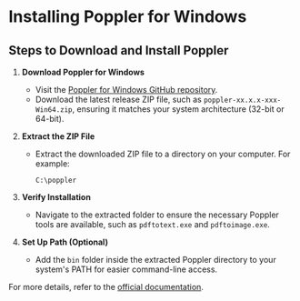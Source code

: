 # Installing Poppler for Windows

## Steps to Download and Install Poppler

1. **Download Poppler for Windows**
   - Visit the [Poppler for Windows GitHub repository](https://github.com/oschwartz10612/poppler-windows).
   - Download the latest release ZIP file, such as `poppler-xx.x.x-xxx-Win64.zip`, ensuring it matches your system architecture (32-bit or 64-bit).

2. **Extract the ZIP File**
   - Extract the downloaded ZIP file to a directory on your computer. For example:
     ```
     C:\poppler
     ```

3. **Verify Installation**
   - Navigate to the extracted folder to ensure the necessary Poppler tools are available, such as `pdftotext.exe` and `pdftoimage.exe`.

4. **Set Up Path (Optional)**
   - Add the `bin` folder inside the extracted Poppler directory to your system's PATH for easier command-line access.

For more details, refer to the [official documentation](https://github.com/oschwartz10612/poppler-windows).

